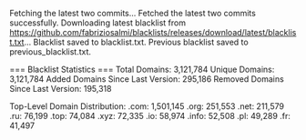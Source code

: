 Fetching the latest two commits...
Fetched the latest two commits successfully.
Downloading latest blacklist from https://github.com/fabriziosalmi/blacklists/releases/download/latest/blacklist.txt...
Blacklist saved to blacklist.txt.
Previous blacklist saved to previous_blacklist.txt.

=== Blacklist Statistics ===
Total Domains: 3,121,784
Unique Domains: 3,121,784
Added Domains Since Last Version: 295,186
Removed Domains Since Last Version: 195,318

Top-Level Domain Distribution:
  .com: 1,501,145
  .org: 251,553
  .net: 211,579
  .ru: 76,199
  .top: 74,084
  .xyz: 72,335
  .io: 58,974
  .info: 52,508
  .pl: 49,289
  .fr: 41,497
